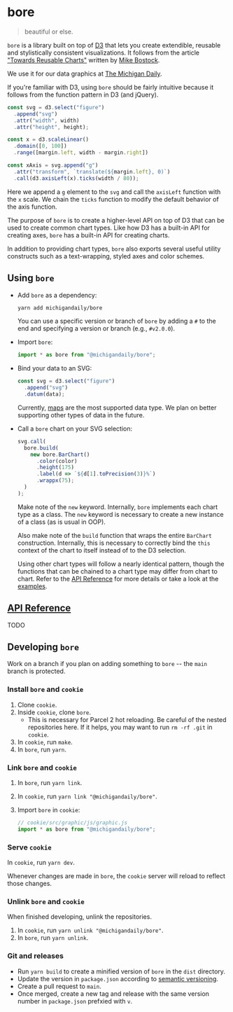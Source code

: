 # bore

> beautiful or else.

`bore` is a library built on top of [D3](https://github.com/d3/d3) that lets you create extendible, reusable and stylistically consistent visualizations. It follows from the article ["Towards Reusable Charts"](https://bost.ocks.org/mike/chart/) written by [Mike Bostock](https://github.com/mbostock).

We use it for our data graphics at [The Michigan Daily](https://michigandaily.com).

If you're familiar with D3, using `bore` should be fairly intuitive because it follows from the function pattern in D3 (and jQuery).

  ```javascript
  const svg = d3.select("figure")
    .append("svg")
    .attr("width", width)
    .attr("height", height);

  const x = d3.scaleLinear()
    .domain([0, 100])
    .range([margin.left, width - margin.right])

  const xAxis = svg.append("g")
    .attr("transform", `translate(${margin.left}, 0)`)
    .call(d3.axisLeft(x).ticks(width / 80));
  ```

Here we append a `g` element to the `svg` and call the `axisLeft` function with the `x` scale. We chain the `ticks` function to modify the default behavior of the axis function.

The purpose of `bore` is to create a higher-level API on top of D3 that can be used to create common chart types. Like how D3 has a built-in API for creating axes, `bore` has a built-in API for creating charts.

In addition to providing chart types, `bore` also exports several useful utility constructs such as a text-wrapping, styled axes and color schemes.

## Using `bore`

- Add `bore` as a dependency:

  ```bash
  yarn add michigandaily/bore
  ```

   You can use a specific version or branch of `bore` by adding a `#` to the end and specifying a version or branch (e.g., `#v2.0.0`).

- Import `bore`:

  ```javascript
  import * as bore from "@michigandaily/bore";
  ```

- Bind your data to an SVG:

  ```javascript
  const svg = d3.select("figure")
    .append("svg")
    .datum(data);
  ```

  Currently, [maps](https://developer.mozilla.org/en-US/docs/Web/JavaScript/Reference/Global_Objects/Map) are the most supported data type. We plan on better supporting other types of data in the future.

- Call a `bore` chart on your SVG selection:

  ```javascript
  svg.call(
    bore.build(
      new bore.BarChart()
        .color(color)
        .height(175)
        .label(d => `${d[1].toPrecision(3)}%`)
        .wrappx(75);
    )
  );
  ```

  Make note of the `new` keyword. Internally, `bore` implements each chart type as a class. The `new` keyword is necessary to create a new instance of a class (as is usual in OOP).
  
  Also make note of the `build` function that wraps the entire `BarChart` construction. Internally, this is necessary to correctly bind the `this` context of the chart to itself instead of to the D3 selection.

  Using other chart types will follow a nearly identical pattern, though the functions that can be chained to a chart type may differ from chart to chart. Refer to the [API Reference](#api-reference) for more details or take a look at the [examples](./examples/).

<!-- Make a note of redrawing, small multiples, resizing -->

## [API Reference](#api-reference)

TODO

## Developing `bore`

Work on a branch if you plan on adding something to `bore` -- the `main` branch is protected.

### Install `bore` and `cookie`

1. Clone `cookie`.
2. Inside `cookie`, clone `bore`.
   - This is necessary for Parcel 2 hot reloading. Be careful of the nested repositories here. If it helps, you may want to run `rm -rf .git` in `cookie`.
3. In `cookie`, run `make`.
4. In `bore`, run `yarn`.

### Link `bore` and `cookie`

1. In `bore`, run `yarn link`.
2. In `cookie`, run `yarn link "@michigandaily/bore"`.
3. Import `bore` in `cookie`:

   ```javascript
   // cookie/src/graphic/js/graphic.js
   import * as bore from "@michigandaily/bore";
   ```

### Serve `cookie`

In `cookie`, run `yarn dev`.

Whenever changes are made in `bore`, the `cookie` server will reload to reflect those changes.

### Unlink `bore` and `cookie`

When finished developing, unlink the repositories.

1. In `cookie`, run `yarn unlink "@michigandaily/bore"`.
2. In `bore`, run `yarn unlink`.

### Git and releases

- Run `yarn build` to create a minified version of `bore` in the `dist` directory.
- Update the version in `package.json` according to [semantic versioning](https://semver.org/).
- Create a pull request to `main`.
- Once merged, create a new tag and release with the same version number in `package.json` prefxied with `v`.

